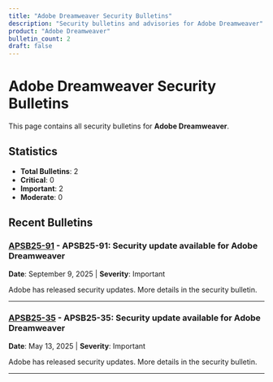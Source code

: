 ```yaml
---
title: "Adobe Dreamweaver Security Bulletins"
description: "Security bulletins and advisories for Adobe Dreamweaver"
product: "Adobe Dreamweaver"
bulletin_count: 2
draft: false
---
```


# Adobe Dreamweaver Security Bulletins

This page contains all security bulletins for **Adobe Dreamweaver**.

## Statistics

- **Total Bulletins**: 2
- **Critical**: 0
- **Important**: 2
- **Moderate**: 0

## Recent Bulletins

### [APSB25-91](https://helpx.adobe.com/security/products/dreamweaver/apsb25-91.html) - APSB25-91: Security update available for Adobe Dreamweaver

**Date**: September 9, 2025 | **Severity**: Important

Adobe has released security updates. More details in the security bulletin.

---

### [APSB25-35](https://helpx.adobe.com/security/products/dreamweaver/apsb25-35.html) - APSB25-35: Security update available for Adobe Dreamweaver

**Date**: May 13, 2025 | **Severity**: Important

Adobe has released security updates. More details in the security bulletin.

---

